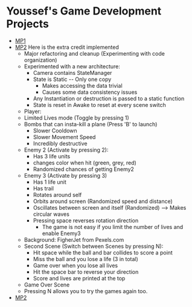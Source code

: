 # Youssef's Game Development Projects

- [MP1](MP1/)
- [MP2](MP2/) Here is the extra credit implemented
  -  Major refactoring and cleanup (Experimenting with code organization)
  -  Experimented with a new architecture:
     -  Camera contains StateManager
     -  State is Static -- Only one copy
        -  Makes accessing the data trivial
        -  Causes some data consistency issues
     -  Any Instantiation or destruction is passed to a static function
     -  State is reset in Awake to reset at every scene switch
  -  Player:
    - Limited Lives mode (Toggle by pressing 1)
    - Bombs that can insta-kill a plane (Press 'B' to launch)
      - Slower Cooldown
      - Slower Movement Speed
      - Incredibly destructive
  - Enemy 2 (Activate by pressing 2):
    - Has 3 life units
    - changes color when hit (green, grey, red)
    - Randomized chances of getting Enemy2
  - Enemy 3 (Activate by pressing 3)
    - Has 1 life unit
    - Has trail
    - Rotates around self
    - Orbits around screen (Randomized speed and distance)
    - Oscillates between screen and itself (Randomized) --> Makes circular waves
    - Pressing space reverses rotation direction
      - The game is not easy if you limit the number of lives and enable Enemy3
  - Background: FigherJet from Pexels.com
  - Second Scene (Switch between Scenes by pressing N):
    - Hit space while the ball and bar collides to score a point
    - Miss the ball and you lose a life (3 in total)
    - Game over when you lose all lives
    - Hit the space bar to reverse your direction
    - Score and lives are printed at the top
  - Game Over Scene
  - Pressing N allows you to try the games again too.
- [MP2](MP3/)
